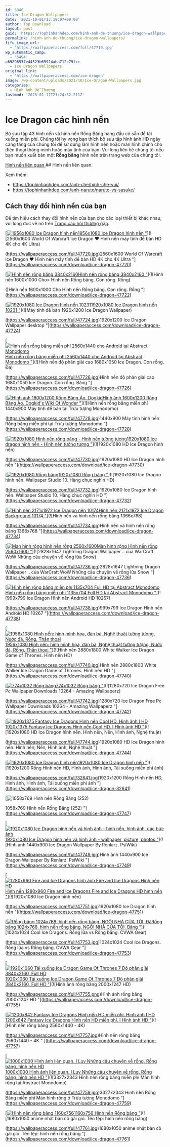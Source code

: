 ```yaml
---
id: 5940
title: Ice Dragon Wallpapers
date: '2021-10-01T13:19:07+00:00'
author: Top Download
layout: post
guid: 'https://Tophinhanhdep.com/hinh-anh-de-thuong/ice-dragon-wallpapers/'
permalink: /hinh-anh-de-thuong/ice-dragon-wallpapers/
fifu_image_url:
  - 'https://wallpaperaccess.com/full/47719.jpg'
wp_automatic_camp:
  - '5494'
a69898537e44523b65924aba712c79fc:
  - Ice Dragon Wallpapers
original_link:
  - 'https://wallpaperaccess.com/ice-dragon'
image: /wp-content/uploads/2021/10/Ice-Dragon-Wallpapers.jpg
categories:
  - Hình Ảnh Dễ Thương
lastmod: '2025-01-17T21:24:32.211Z'
---
```

# Ice Dragon các hình nền

Bộ sưu tập 43 hình nền và hình nền Rồng Băng hàng đầu có sẵn để tải xuống miễn phí. Chúng tôi hy vọng bạn thích bộ sưu tập hình ảnh HD ngày càng tăng của chúng tôi để sử dụng làm hình nền hoặc màn hình chính cho điện thoại thông minh hoặc máy tính của bạn. Vui lòng liên hệ chúng tôi nếu bạn muốn xuất bản một **Rồng băng** hình nền trên trang web của chúng tôi.

[Hình nền liên quan ](#related) ## Hình nền liên quan.

   
 Xem thêm:

   
- <https://tophinhanhdep.com/anh-che/hinh-che-vui/>
- <https://tophinhanhdep.com/anh-naruto/naruto-vs-sasuke/>

## Cách thay đổi hình nền của bạn

Để tìm hiểu cách thay đổi hình nền của bạn cho các loại thiết bị khác nhau, vui lòng đọc về nó trên [Trang câu hỏi thường gặp](https://tophinhanhdep.com/faq/).

  
[[![1956x1080 Ice Dragon hình nền](https://wallpaperaccess.com/full/47719.jpg)1956x1080 Ice Dragon hình nền "](https://wallpaperaccess.com/download/ice-dragon-47719)](![2560x1600 World Of Warcraft Ice Dragon ❤ Hình nền máy tính để bàn HD 4K cho 4K Ultra)

(https://wallpaperaccess.com/full/47720.jpg)2560x1600 World Of Warcraft Ice Dragon ❤ Hình nền máy tính để bàn HD 4K cho 4K Ultra "](https://wallpaperaccess.com/download/ice-dragon-47720)

[[![Hình nền rồng băng 3840x2160](https://wallpaperaccess.com/full/47721.jpg)Hình nền rồng băng 3840x2160 "](https://wallpaperaccess.com/download/ice-dragon-47721)](![Hình nền 1600x1000 Cho> Hình nền Rồng băng.  Con rồng.  Rồng)

()Hình nền 1600x1000 Cho Hình nền Rồng băng. Con rồng. Rồng "](https://wallpaperaccess.com/download/ice-dragon-47722)

[[![1920x1080 Ice Dragon hình nền 10231](https://wallpaperaccess.com/full/47723.jpg)1920x1080 Ice Dragon hình nền 10231 "](https://wallpaperaccess.com/download/ice-dragon-47723)](![Máy tính để bàn 1920x1200 Ice Dragon Wallpaper)

(https://wallpaperaccess.com/full/47724.jpg)1920x1200 Ice Dragon Wallpaper desktop "](https://wallpaperaccess.com/download/ice-dragon-47724)

[[![Hình nền rồng băng miễn phí 2560x1440 cho Android tại Abstract Monodomo](https://wallpaperaccess.com/full/47725.jpg)Hình nền rồng băng miễn phí 2560x1440 cho Android tại Abstract Monodomo "](https://wallpaperaccess.com/download/ice-dragon-47725)](![Hình nền độ phân giải cao 1680x1050 Ice Dragon.  Con rồng.  Đá)

(https://wallpaperaccess.com/full/47726.jpg)Hình nền độ phân giải cao 1680x1050 Ice Dragon. Con rồng. Băng "](https://wallpaperaccess.com/download/ice-dragon-47726)

[[![Hình ảnh 1600x1200 Rồng Băng Ảo.  Dogkid](https://wallpaperaccess.com/full/47727.jpg)Hình ảnh 1600x1200 Rồng Băng Ảo. Dogkid's Wiki Of Wonder "](https://wallpaperaccess.com/download/ice-dragon-47727)](![Hình nền rồng băng miễn phí 1440x900 Máy tính để bàn tại Trừu tượng Monodomo)

(https://wallpaperaccess.com/full/47728.jpg)1440x900 Máy tính hình nền Rồng băng miễn phí tại Trừu tượng Monodomo "](https://wallpaperaccess.com/download/ice-dragon-47728)

[[![1920x1080 Hình nền rồng băng - Hình nền tưởng tượng](https://wallpaperaccess.com/full/47729.jpg)1920x1080 Ice dragon hình nền - Hình nền tưởng tượng "](https://wallpaperaccess.com/download/ice-dragon-47729)](![1920x1080 HD Ice Dragon hình nền)

(https://wallpaperaccess.com/full/47730.jpg)1920x1080 HD Ice Dragon hình nền "](https://wallpaperaccess.com/download/ice-dragon-47730)

[[![1920x1080 Rồng băng](https://wallpaperaccess.com/full/47731.jpg)1920x1080 Rồng băng "](https://wallpaperaccess.com/download/ice-dragon-47731)](![1920x1080 Ice Dragon hình nền.  Wallpaper Studio 10. Hàng chục nghìn HD)

(https://wallpaperaccess.com/full/47732.jpg)1920x1080 Ice Dragon hình nền. Wallpaper Studio 10. Hàng chục nghìn HD "](https://wallpaperaccess.com/download/ice-dragon-47732)

[[![Hình nền 2171x1972 Ice Dragon nền 10174](https://wallpaperaccess.com/full/47733.png)Hình nền 2171x1972 Ice Dragon Background 10174 "](https://wallpaperaccess.com/download/ice-dragon-47733)](![Hình nền và hình nền rồng băng 1366x768)

(https://wallpaperaccess.com/full/47734.jpg)Hình nền và hình nền rồng băng 1366x768 "](https://wallpaperaccess.com/download/ice-dragon-47734)

[[![Màn hình rộng hình nền rồng 2560x1600](https://wallpaperaccess.com/full/47735.jpg)Màn hình rộng Hình nền rồng 2560x1600 "](https://wallpaperaccess.com/download/ice-dragon-47735)](![2828x1647 Lightning Dragon Wallpaper .. của WarCraft WoW Những câu chuyện về rồng lửa Snow)

(https://wallpaperaccess.com/full/47736.jpg)2828x1647 Lightning Dragon Wallpaper .. của WarCraft WoW Những câu chuyện về rồng lửa Snow "](https://wallpaperaccess.com/download/ice-dragon-47736)

[[![Hình nền rồng băng miễn phí 1135x704 Full HD tại Abstract Monodomo](https://wallpaperaccess.com/full/47737.jpg)Hình nền rồng băng miễn phí 1135x704 Full HD tại Abstract Monodomo "](https://wallpaperaccess.com/download/ice-dragon-47737)](![999x799 Ice Dragon Hình nền Android HD 10267)

(https://wallpaperaccess.com/full/47738.jpg)999x799 Ice Dragon Hình nền Android HD 10267 "](https://wallpaperaccess.com/download/ice-dragon-47738)

[[![1956x1080 Hình nền: hình minh họa, đàn bà, Nghệ thuật tưởng tượng, Nước đá, Rồng, Thần thoại](https://wallpaperaccess.com/full/47739.jpg)1956x1080 Hình nền: hình minh họa, đàn bà, Nghệ thuật tưởng tượng, Nước đá, Rồng, Thần thoại "](https://wallpaperaccess.com/download/ice-dragon-47739)](![Hình nền 2880x1800 White Walker Ice Dragon Game of Thrones.  Hình nền HD)

(https://wallpaperaccess.com/full/47740.jpg)Hình nền 2880x1800 White Walker Ice Dragon Game of Thrones. Hình nền HD "](https://wallpaperaccess.com/download/ice-dragon-47740)

[[![774x1032 Rồng băng](https://wallpaperaccess.com/full/47741.jpg)774x1032 Rồng băng "](https://wallpaperaccess.com/download/ice-dragon-47741)](![1280x720 Ice Dragon Free Pc Wallpaper Downloads 10264 - Amazing Wallpaperz)

(https://wallpaperaccess.com/full/47742.jpg)1280x720 Ice Dragon Free Pc Wallpaper Downloads 10264 - Amazing Wallpaperz "](https://wallpaperaccess.com/download/ice-dragon-47742)

[[![1920x1375 Fantasy Ice Dragons Hình nền Cool HD.  Hình ảnh I HD](https://wallpaperaccess.com/full/47743.jpg)1920x1375 Fantasy Ice Dragons Hình nền Cool HD. I Hình ảnh HD "](https://wallpaperaccess.com/download/ice-dragon-47743)](![1920x1080 HD Ice Dragon hình nền.  Hình nền, Nền, Hình ảnh, Nghệ thuật)

(https://wallpaperaccess.com/full/47744.jpg)1920x1080 HD Ice Dragon hình nền. Hình nền, Nền, Hình ảnh, Nghệ thuật "](https://wallpaperaccess.com/download/ice-dragon-47744)

[[![1920x1080 Ice Dragon hình nền](https://wallpaperaccess.com/full/47745.jpg)1920x1080 Ice Dragon hình nền "](https://wallpaperaccess.com/download/ice-dragon-47745)](![1920x1200 Rồng Hình nền HD, Hình ảnh, Hình ảnh, Tải xuống miễn phí ảnh)

(https://wallpaperaccess.com/full/32641.jpg)1920x1200 Rồng Hình nền HD, Hình ảnh, Hình ảnh, Tải xuống miễn phí ảnh "](https://wallpaperaccess.com/download/ice-dragon-32641)

[![1058x769 Hình nền Rồng Băng (252)](https://wallpaperaccess.com/full/47747.jpg)

1058x769 Hình nền Rồng Băng (252) "](https://wallpaperaccess.com/download/ice-dragon-47747)

[[![1920x1080 Ice Dragon hình nền và hình ảnh - hình nền, hình ảnh, các bức ảnh](https://wallpaperaccess.com/full/47748.jpg)1920x1080 Ice Dragon hình nền và hình ảnh - wallpaper, picture, photos "](https://wallpaperaccess.com/download/ice-dragon-47748)](![Hình ảnh 1440x900 Ice Dragon Wallpaper By Renlarz.  PsiWiki)

(https://wallpaperaccess.com/full/47749.jpg)Hình ảnh 1440x900 Ice Dragon Wallpaper By Renlarz. PsiWiki "](https://wallpaperaccess.com/download/ice-dragon-47749)

[[![1280x960 Fire and Ice Dragons hình ảnh Fire and Ice Dragons Hình nền HD](https://wallpaperaccess.com/full/47750.jpg)Hình nền 1280x960 Fire and Ice Dragons Fire and Ice Dragons HD hình nền "](https://wallpaperaccess.com/download/ice-dragon-47750)](![1920x1080 Ice Dragon hình nền)

(https://wallpaperaccess.com/full/47751.jpg)1920x1080 Ice Dragon hình nền "](https://wallpaperaccess.com/download/ice-dragon-47751)

[[![Rồng băng 1024x768.  hình nền rồng băng.  NGÔI NHÀ CỦA TÔI.  Đá](https://wallpaperaccess.com/full/47752.jpg)Rồng băng 1024x768. hình nền rồng băng. NGÔI NHÀ CỦA TÔI. Băng "](https://wallpaperaccess.com/download/ice-dragon-47752)](![1024x1024 Cool Ice Dragons.  Rồng lửa vs Rồng băng.  CVWA Gear)

(https://wallpaperaccess.com/full/47753.jpg)1024x1024 Cool Ice Dragons. Rồng lửa vs Rồng băng. CVWA Gear "](https://wallpaperaccess.com/download/ice-dragon-47753)

[[![1920x1060 Tải xuống Ice Dragon Game Of Thrones 7 Độ phân giải 3840x2160, Full HD](https://wallpaperaccess.com/full/47754.jpg)1920x1060 Tải xuống Ice Dragon Game Of Thrones 7 Độ phân giải 3840x2160, Full HD "](https://wallpaperaccess.com/download/ice-dragon-47754)](![Hình ảnh rồng băng 2000x1247 HD)

(https://wallpaperaccess.com/full/47755.png)Hình ảnh rồng băng 2000x1247 HD "](https://wallpaperaccess.com/download/ice-dragon-47755)

[[![1200x842 Fantasy Ice Dragons Hình nền HD miễn phí.  Hình ảnh I HD](https://wallpaperaccess.com/full/47756.jpg)1200x842 Fantasy Ice Dragons Hình nền HD miễn phí. I Hình ảnh HD "](https://wallpaperaccess.com/download/ice-dragon-47756)](![Hình nền rồng băng 2560x1440 - 4K)

(https://wallpaperaccess.com/full/47757.jpg)Hình nền rồng băng 2560x1440 - 4K " ](https://wallpaperaccess.com/download/ice-dragon-47757)

[[![1000x1000 Hình ảnh liên quan.  I Luv Những câu chuyện về rồng.  Rồng băng, hình nền HD](https://wallpaperaccess.com/full/47758.jpg)1000x1000 Hình ảnh liên quan. I Luv Những câu chuyện về rồng. Rồng băng, hình nền HD "](https://wallpaperaccess.com/download/ice-dragon-47758)](![3327x2343 Hình nền rồng băng miễn phí Màn hình rộng tại Abstract Monodomo)

(https://wallpaperaccess.com/full/47759.jpg)3327x2343 Hình nền Rồng Băng miễn phí Màn hình rộng ở Trừu tượng Monodomo "](https://wallpaperaccess.com/download/ice-dragon-47759)

[[![Hình nền rồng băng 1160x756](https://wallpaperaccess.com/full/47760.jpg)1160x756 Hình nền Rồng băng "](https://wallpaperaccess.com/download/ice-dragon-47760)](![1680x1050 anime nhật bản cô gái gió.  Tên tệp: hình nền rồng băng)

(https://wallpaperaccess.com/full/47761.jpg)1680x1050 anime nhật bản cô gái gió. Tên tệp: hình nền rồng băng "](https://wallpaperaccess.com/download/ice-dragon-47761)
